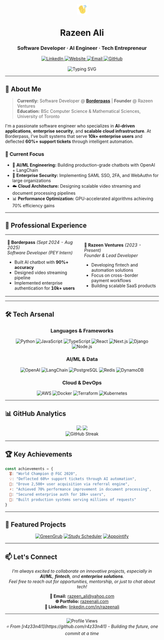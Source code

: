 <div align="center">
  <img src="https://raw.githubusercontent.com/r4z33n4l1/r4z33n4l1/master/wave-hi.gif" width="35px" alt="👋"/>  
  <h1><strong>Razeen Ali</strong></h1>
  <h3>Software Developer · AI Engineer · Tech Entrepreneur</h3>
</div>

<div align="center">
  <a href="https://linkedin.com/in/razeenali/">
    <img src="https://img.shields.io/badge/LinkedIn-0A66C2?style=for-the-badge&logo=linkedin&logoColor=white" alt="LinkedIn"/>
  </a>
  <a href="https://razeenali.com">
    <img src="https://img.shields.io/badge/Portfolio-FF5722?style=for-the-badge&logo=google-chrome&logoColor=white" alt="Website"/>
  </a>
  <a href="mailto:razeen_ali@yahoo.com">
    <img src="https://img.shields.io/badge/Email-D14836?style=for-the-badge&logo=gmail&logoColor=white" alt="Email"/>
  </a>
  <a href="https://github.com/r4z33n4l1">
    <img src="https://img.shields.io/badge/GitHub-181717?style=for-the-badge&logo=github&logoColor=white" alt="GitHub"/>
  </a>
</div>

<br/>

<div align="center">
  <img src="https://readme-typing-svg.herokuapp.com?font=Fira+Code&weight=500&size=22&pause=1000&color=2F81F7&center=true&vCenter=true&random=false&width=600&lines=Building+the+future+with+AI+%26+automation;From+concept+to+production+at+scale;Transforming+ideas+into+impactful+solutions" alt="Typing SVG" />
</div>

---

## 🎯 **About Me**

> **Currently:** Software Developer @ [**Borderpass**](https://borderpass.io) | **Founder** @ Razeen Ventures  
> **Education:** BSc Computer Science & Mathematical Sciences, University of Toronto  

I'm a passionate software engineer who specializes in **AI-driven applications**, **enterprise security**, and **scalable cloud infrastructure**. At Borderpass, I've built systems that serve **10k+ enterprise users** and deflected **60%+ support tickets** through intelligent automation.

### 🚀 **Current Focus**
- 🤖 **AI/ML Engineering:** Building production-grade chatbots with OpenAI + LangChain
- 🔐 **Enterprise Security:** Implementing SAML SSO, 2FA, and WebAuthn for large organizations  
- ☁️ **Cloud Architecture:** Designing scalable video streaming and document processing pipelines
- 📊 **Performance Optimization:** GPU-accelerated algorithms achieving 70% efficiency gains

---

## 💼 **Professional Experience**

<table>
<tr>
<td width="50%">

**🏢 Borderpass** *(Sept 2024 - Aug 2025)*  
*Software Developer (PEY Intern)*
- Built AI chatbot with **90%+ accuracy**
- Designed video streaming pipeline
- Implemented enterprise authentication for **10k+ users**

</td>
<td width="50%">

**🚀 Razeen Ventures** *(2023 - Present)*  
*Founder & Lead Developer*
- Developing fintech and automation solutions
- Focus on cross-border payment workflows
- Building scalable SaaS products

</td>
</tr>
</table>

---

## 🛠️ **Tech Arsenal**

<div align="center">

### **Languages & Frameworks**
![Python](https://img.shields.io/badge/Python-3776AB?style=for-the-badge&logo=python&logoColor=white)
![JavaScript](https://img.shields.io/badge/JavaScript-F7DF1E?style=for-the-badge&logo=javascript&logoColor=black)
![TypeScript](https://img.shields.io/badge/TypeScript-007ACC?style=for-the-badge&logo=typescript&logoColor=white)
![React](https://img.shields.io/badge/React-20232A?style=for-the-badge&logo=react&logoColor=61DAFB)
![Next.js](https://img.shields.io/badge/Next.js-000?style=for-the-badge&logo=nextdotjs&logoColor=white)
![Django](https://img.shields.io/badge/Django-092E20?style=for-the-badge&logo=django&logoColor=white)
![Node.js](https://img.shields.io/badge/Node.js-43853D?style=for-the-badge&logo=node.js&logoColor=white)

### **AI/ML & Data**
![OpenAI](https://img.shields.io/badge/OpenAI-412991?style=for-the-badge&logo=openai&logoColor=white)
![LangChain](https://img.shields.io/badge/🦜_LangChain-000000?style=for-the-badge)
![PostgreSQL](https://img.shields.io/badge/PostgreSQL-316192?style=for-the-badge&logo=postgresql&logoColor=white)
![Redis](https://img.shields.io/badge/Redis-DC382D?style=for-the-badge&logo=redis&logoColor=white)
![DynamoDB](https://img.shields.io/badge/DynamoDB-4053D6?style=for-the-badge&logo=amazondynamodb&logoColor=white)

### **Cloud & DevOps**
![AWS](https://img.shields.io/badge/AWS-232F3E?style=for-the-badge&logo=amazon-aws&logoColor=white)
![Docker](https://img.shields.io/badge/Docker-2496ED?style=for-the-badge&logo=docker&logoColor=white)
![Terraform](https://img.shields.io/badge/Terraform-623CE4?style=for-the-badge&logo=terraform&logoColor=white)
![Kubernetes](https://img.shields.io/badge/Kubernetes-326CE5?style=for-the-badge&logo=kubernetes&logoColor=white)

</div>

---

## 📊 **GitHub Analytics**

<div align="center">
  <img height="180em" src="https://github-readme-stats.vercel.app/api?username=r4z33n4l1&show_icons=true&theme=radical&include_all_commits=true&count_private=true&hide_border=true"/>
  <img height="180em" src="https://github-readme-stats.vercel.app/api/top-langs/?username=r4z33n4l1&layout=compact&langs_count=8&theme=radical&hide_border=true"/>
</div>

<div align="center">
  <img src="https://github-readme-streak-stats.herokuapp.com/?user=r4z33n4l1&theme=radical&hide_border=true" alt="GitHub Streak"/>
</div>

---

## 🏆 **Key Achievements**

```javascript
const achievements = {
  🎖️: "World Champion @ FGC 2020",
  💡: "Deflected 60%+ support tickets through AI automation",
  🚀: "Drove 2,500+ user acquisition via referral engine",
  ⚡: "Achieved 70% performance improvement in document processing",
  🔐: "Secured enterprise auth for 10k+ users",
  🎯: "Built production systems serving millions of requests"
}
```

---

## 🌟 **Featured Projects**

<div align="center">

[![GreenGrub](https://img.shields.io/badge/🌱_GreenGrub-Django_+_React_Native-success?style=for-the-badge)](https://github.com/r4z33n4l1)
[![Study Scheduler](https://img.shields.io/badge/📅_Study_Scheduler-Algorithm_Optimization-blue?style=for-the-badge)](https://github.com/r4z33n4l1)
[![Appointify](https://img.shields.io/badge/🤝_Appointify-Full_Stack_Platform-orange?style=for-the-badge)](https://github.com/r4z33n4l1)

</div>

---

## 📫 **Let's Connect**

<div align="center">

*I'm always excited to collaborate on innovative projects, especially in **AI/ML**, **fintech**, and **enterprise solutions**.  
Feel free to reach out for opportunities, mentorship, or just to chat about tech!*

**📧 Email:** [razeen_ali@yahoo.com](mailto:razeen_ali@yahoo.com)  
**🌐 Portfolio:** [razeenali.com](https://razeenali.com)  
**💼 LinkedIn:** [linkedin.com/in/razeenali](https://linkedin.com/in/razeenali)  

</div>

---

<div align="center">
  <img src="https://komarev.com/ghpvc/?username=r4z33n4l1&color=blueviolet&style=for-the-badge" alt="Profile Views"/>
</div>

<div align="center">
  <i>⭐ From [r4z33n4l1](https://github.com/r4z33n4l1) - Building the future, one commit at a time</i>
</div> 
